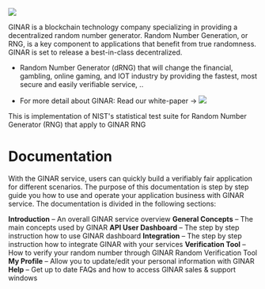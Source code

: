 [![](https://www.ginar.io/wp-content/themes/ginar/assets/img/logo1.svg)](https://ginar.io)


GINAR is a blockchain technology company specializing in providing a decentralized random number generator. Random Number Generation, or RNG, is a key component to applications that benefit from true randomness. GINAR is set to release a best-in-class decentralized.
- Random Number Generator (dRNG) that will change the financial, gambling, online gaming, and IOT industry by providing the fastest, most secure and easily verifiable service, ..

- For more detail about GINAR: Read our white-paper -> [![](https://img.shields.io/badge/docs-latest-af1a97.svg)](https://www.ginar.io/whitepaper-v2.0.pdf)

This is implementation of NIST's statistical test suite for Random Number Generator (RNG) that apply to GINAR RNG    


# Documentation

With the GINAR service, users can quickly build a verifiably fair application for different scenarios. The purpose of this documentation is step by step guide you how to use and operate your application business with GINAR service. The documentation is divided in the following sections:

**Introduction** – An overall GINAR service overview
**General Concepts** – The main concepts used by GINAR
**API User Dashboard** – The step by step instruction how to use GINAR dashboard
**Integration** – The step by step instruction how to integrate GINAR with your services
**Verification Tool** – How to verify your random number through GINAR Random Verification Tool
**My Profile** – Allow you to update/edit your personal information with GINAR
**Help** – Get up to date FAQs and how to access GINAR sales & support windows
